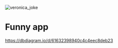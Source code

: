 ![veronica_joke](https://user-images.githubusercontent.com/20001915/111933569-bb294d00-8a8d-11eb-8d21-fdd849135900.gif)

# Funny app

https://dbdiagram.io/d/61632398940c4c4eec8deb23

